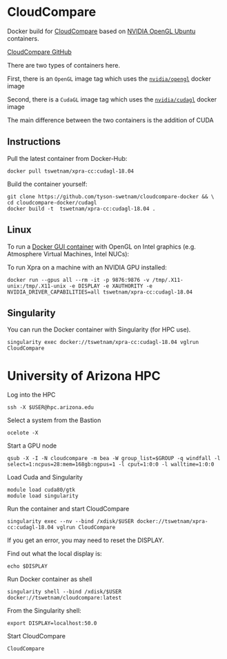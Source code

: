 # CloudCompare

Docker build for [CloudCompare](https://www.danielgm.net/cc/) based on [NVIDIA OpenGL Ubuntu](https://hub.docker.com/r/nvidia/opengl) containers.

[CloudCompare GitHub](https://github.com/cloudcompare/cloudcompare)

There are two types of containers here.

First, there is an `OpenGL` image tag which uses the [`nvidia/opengl`](https://hub.docker.com/r/nvidia/opengl) docker image

Second, there is a `CudaGL` image tag which uses the [`nvidia/cudagl`](https://hub.docker.com/r/nvidia/cudagl) docker image

The main difference between the two containers is the addition of CUDA

## Instructions

Pull the latest container from Docker-Hub:

```
docker pull tswetnam/xpra-cc:cudagl-18.04
```

Build the container yourself:

```
git clone https://github.com/tyson-swetnam/cloudcompare-docker && \
cd cloudcompare-docker/cudagl
docker build -t  tswetnam/xpra-cc:cudagl-18.04 .
```

## Linux

To run a [Docker GUI container](http://wiki.ros.org/docker/Tutorials/GUI#The_simple_way) with OpenGL on Intel graphics (e.g. Atmosphere Virtual Machines, Intel NUCs):

To run Xpra on a machine with an NVIDIA GPU installed: 

```
docker run --gpus all --rm -it -p 9876:9876 -v /tmp/.X11-unix:/tmp/.X11-unix -e DISPLAY -e XAUTHORITY -e NVIDIA_DRIVER_CAPABILITIES=all tswetnam/xpra-cc:cudagl-18.04
```

## Singularity

You can run the Docker container with Singularity (for HPC use).

```
singularity exec docker://tswetnam/xpra-cc:cudagl-18.04 vglrun CloudCompare
```

# University of Arizona HPC

Log into the HPC

```
ssh -X $USER@hpc.arizona.edu
```

Select a system from the Bastion

```
ocelote -X
```

Start a GPU node

```
qsub -X -I -N cloudcompare -m bea -W group_list=$GROUP -q windfall -l select=1:ncpus=28:mem=168gb:ngpus=1 -l cput=1:0:0 -l walltime=1:0:0
```

Load Cuda and Singularity

```
module load cuda80/gtk
module load singularity
```

Run the container and start CloudCompare

```
singularity exec --nv --bind /xdisk/$USER docker://tswetnam/xpra-cc:cudagl-18.04 vglrun CloudCompare
```

If you get an error, you may need to reset the DISPLAY.

Find out what the local display is:

```
echo $DISPLAY
```

Run Docker container as shell

```
singularity shell --bind /xdisk/$USER docker://tswetnam/cloudcompare:latest
```

From the Singularity shell:

```
export DISPLAY=localhost:50.0
```

Start CloudCompare

```
CloudCompare
```
